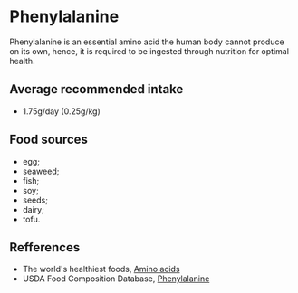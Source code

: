 # Phenylalanine

Phenylalanine is an essential amino acid the human body cannot produce on its own, hence, it is required to be ingested through nutrition for optimal health.

## Average recommended intake
- 1.75g/day (0.25g/kg)

## Food sources
- egg;
- seaweed;
- fish;
- soy;
- seeds;
- dairy;
- tofu.

## Refferences
- The world's healthiest foods, [Amino acids](http://www.whfoods.com/genpage.php?tname=nutrient&dbid=129)
- USDA Food Composition Database, [Phenylalanine](https://ndb.nal.usda.gov/ndb/nutrients/report/nutrientsfrm?max=25&offset=0&totCount=0&nutrient1=508&nutrient2=&nutrient3=&subset=0&sort=c&measureby=g)